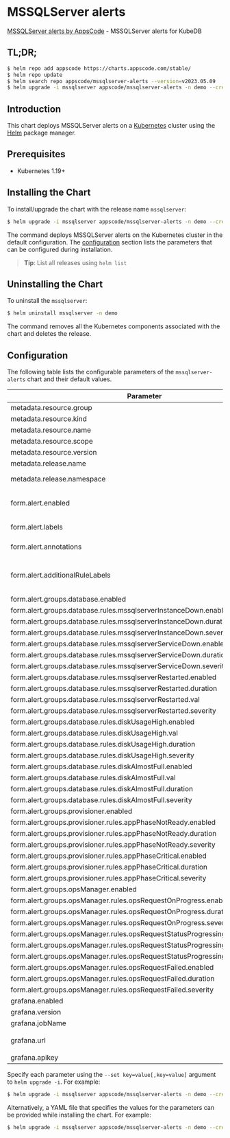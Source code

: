 # MSSQLServer alerts

[MSSQLServer alerts by AppsCode](https://github.com/appscode/alerts) - MSSQLServer alerts for KubeDB

## TL;DR;

```bash
$ helm repo add appscode https://charts.appscode.com/stable/
$ helm repo update
$ helm search repo appscode/mssqlserver-alerts --version=v2023.05.09
$ helm upgrade -i mssqlserver appscode/mssqlserver-alerts -n demo --create-namespace --version=v2023.05.09
```

## Introduction

This chart deploys MSSQLServer alerts on a [Kubernetes](http://kubernetes.io) cluster using the [Helm](https://helm.sh) package manager.

## Prerequisites

- Kubernetes 1.19+

## Installing the Chart

To install/upgrade the chart with the release name `mssqlserver`:

```bash
$ helm upgrade -i mssqlserver appscode/mssqlserver-alerts -n demo --create-namespace --version=v2023.05.09
```

The command deploys MSSQLServer alerts on the Kubernetes cluster in the default configuration. The [configuration](#configuration) section lists the parameters that can be configured during installation.

> **Tip**: List all releases using `helm list`

## Uninstalling the Chart

To uninstall the `mssqlserver`:

```bash
$ helm uninstall mssqlserver -n demo
```

The command removes all the Kubernetes components associated with the chart and deletes the release.

## Configuration

The following table lists the configurable parameters of the `mssqlserver-alerts` chart and their default values.

|                                   Parameter                                   |                  Description                  |                          Default                           |
|-------------------------------------------------------------------------------|-----------------------------------------------|------------------------------------------------------------|
| metadata.resource.group                                                       |                                               | <code>kubedb.com</code>                                    |
| metadata.resource.kind                                                        |                                               | <code>MSSQLServer</code>                                   |
| metadata.resource.name                                                        |                                               | <code>mssqlserveres</code>                                 |
| metadata.resource.scope                                                       |                                               | <code>Namespaced</code>                                    |
| metadata.resource.version                                                     |                                               | <code>v1alpha2</code>                                      |
| metadata.release.name                                                         | Release name                                  | <code>"mssql-ag"</code>                                    |
| metadata.release.namespace                                                    | Release namespace                             | <code>"demo"</code>                                        |
| form.alert.enabled                                                            | # Enable PrometheusRule alerts                | <code>warning</code>                                       |
| form.alert.labels                                                             | # Labels for default rules                    | <code>{"release":"kube-prometheus-stack"}</code>           |
| form.alert.annotations                                                        | # Annotations for default rules               | <code>{}</code>                                            |
| form.alert.additionalRuleLabels                                               | # Additional labels for PrometheusRule alerts | <code>{}</code>                                            |
| form.alert.groups.database.enabled                                            |                                               | <code>warning</code>                                       |
| form.alert.groups.database.rules.mssqlserverInstanceDown.enabled              |                                               | <code>true</code>                                          |
| form.alert.groups.database.rules.mssqlserverInstanceDown.duration             |                                               | <code>"0m"</code>                                          |
| form.alert.groups.database.rules.mssqlserverInstanceDown.severity             |                                               | <code>critical</code>                                      |
| form.alert.groups.database.rules.mssqlserverServiceDown.enabled               |                                               | <code>true</code>                                          |
| form.alert.groups.database.rules.mssqlserverServiceDown.duration              |                                               | <code>"0m"</code>                                          |
| form.alert.groups.database.rules.mssqlserverServiceDown.severity              |                                               | <code>critical</code>                                      |
| form.alert.groups.database.rules.mssqlserverRestarted.enabled                 |                                               | <code>true</code>                                          |
| form.alert.groups.database.rules.mssqlserverRestarted.duration                |                                               | <code>"0m"</code>                                          |
| form.alert.groups.database.rules.mssqlserverRestarted.val                     |                                               | <code>60</code>                                            |
| form.alert.groups.database.rules.mssqlserverRestarted.severity                |                                               | <code>critical</code>                                      |
| form.alert.groups.database.rules.diskUsageHigh.enabled                        |                                               | <code>true</code>                                          |
| form.alert.groups.database.rules.diskUsageHigh.val                            |                                               | <code>80</code>                                            |
| form.alert.groups.database.rules.diskUsageHigh.duration                       |                                               | <code>"1m"</code>                                          |
| form.alert.groups.database.rules.diskUsageHigh.severity                       |                                               | <code>warning</code>                                       |
| form.alert.groups.database.rules.diskAlmostFull.enabled                       |                                               | <code>true</code>                                          |
| form.alert.groups.database.rules.diskAlmostFull.val                           |                                               | <code>95</code>                                            |
| form.alert.groups.database.rules.diskAlmostFull.duration                      |                                               | <code>"1m"</code>                                          |
| form.alert.groups.database.rules.diskAlmostFull.severity                      |                                               | <code>critical</code>                                      |
| form.alert.groups.provisioner.enabled                                         |                                               | <code>warning</code>                                       |
| form.alert.groups.provisioner.rules.appPhaseNotReady.enabled                  |                                               | <code>true</code>                                          |
| form.alert.groups.provisioner.rules.appPhaseNotReady.duration                 |                                               | <code>"1m"</code>                                          |
| form.alert.groups.provisioner.rules.appPhaseNotReady.severity                 |                                               | <code>critical</code>                                      |
| form.alert.groups.provisioner.rules.appPhaseCritical.enabled                  |                                               | <code>true</code>                                          |
| form.alert.groups.provisioner.rules.appPhaseCritical.duration                 |                                               | <code>"15m"</code>                                         |
| form.alert.groups.provisioner.rules.appPhaseCritical.severity                 |                                               | <code>warning</code>                                       |
| form.alert.groups.opsManager.enabled                                          |                                               | <code>warning</code>                                       |
| form.alert.groups.opsManager.rules.opsRequestOnProgress.enabled               |                                               | <code>true</code>                                          |
| form.alert.groups.opsManager.rules.opsRequestOnProgress.duration              |                                               | <code>"0m"</code>                                          |
| form.alert.groups.opsManager.rules.opsRequestOnProgress.severity              |                                               | <code>info</code>                                          |
| form.alert.groups.opsManager.rules.opsRequestStatusProgressingToLong.enabled  |                                               | <code>true</code>                                          |
| form.alert.groups.opsManager.rules.opsRequestStatusProgressingToLong.duration |                                               | <code>"30m"</code>                                         |
| form.alert.groups.opsManager.rules.opsRequestStatusProgressingToLong.severity |                                               | <code>critical</code>                                      |
| form.alert.groups.opsManager.rules.opsRequestFailed.enabled                   |                                               | <code>true</code>                                          |
| form.alert.groups.opsManager.rules.opsRequestFailed.duration                  |                                               | <code>"0m"</code>                                          |
| form.alert.groups.opsManager.rules.opsRequestFailed.severity                  |                                               | <code>critical</code>                                      |
| grafana.enabled                                                               |                                               | <code>true</code>                                          |
| grafana.version                                                               |                                               | <code>7.5.5</code>                                         |
| grafana.jobName                                                               |                                               | <code>mssql-ag-stats</code>                                |
| grafana.url                                                                   |                                               | <code>"http://prometheus-grafana.monitoring.svc:80"</code> |
| grafana.apikey                                                                |                                               | <code>""</code>                                            |


Specify each parameter using the `--set key=value[,key=value]` argument to `helm upgrade -i`. For example:

```bash
$ helm upgrade -i mssqlserver appscode/mssqlserver-alerts -n demo --create-namespace --version=v2023.05.09 --set metadata.resource.group=kubedb.com
```

Alternatively, a YAML file that specifies the values for the parameters can be provided while
installing the chart. For example:

```bash
$ helm upgrade -i mssqlserver appscode/mssqlserver-alerts -n demo --create-namespace --version=v2023.05.09 --values values.yaml
```
